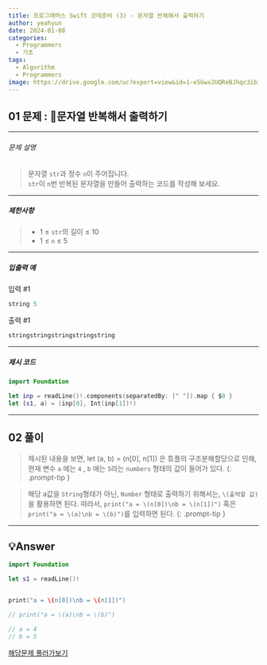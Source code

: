 ```yaml
---
title: 프로그래머스 Swift 코테준비 (3) - 문자열 반복해서 출력하기
author: yeahyun
date: 2024-01-08
categories:
  - Programmers
  - 기초
tags:
  - Algorithm
  - Programmers
image: https://drive.google.com/uc?export=view&id=1-e5Gwx2UQReBJhqc3ib1BvoYmKuCatQB
---
```

## 01 문제 : 문자열 반복해서 출력하기

---
###### 문제 설명

> 문자열 `str`과 정수 `n`이 주어집니다.  
`str`이 `n`번 반복된 문자열을 만들어 출력하는 코드를 작성해 보세요.

---
##### 제한사항

> - 1 ≤ `str`의 길이 ≤ 10
> - 1 ≤ `n` ≤ 5
  
- ---
##### 입출력 예

입력 #1
```swift
string 5
```

출력 #1
```swift
stringstringstringstringstring
```



---

##### 제시 코드

```swift
import Foundation

let inp = readLine()!.components(separatedBy: [" "]).map { $0 }
let (s1, a) = (inp[0], Int(inp[1])!)
```



---

## 02 풀이

>제시된 내용을 보면,
>let (a, b) = (n[0], n[1]) 은 튜플의 구조분해할당으로 인해, 
현재 변수 `a` 에는 `4` , `b` 에는 `5`라는 `numbers` 형태의 값이 들어가 있다.
{: .prompt-tip }

>해당 a값을 `String`형태가 아닌, `Number` 형태로 출력하기 위해서는,  `\(출력할 값)` 을 활용하면 된다.
>따라서, `print("a = \(n[0])\nb = \(n[1])")` 혹은 `print("a = \(a)\nb = \(b)")`를 입력하면 된다.
>{: .prompt-tip }



---

## 💡Answer

```swift
import Foundation

let s1 = readLine()!


print("a = \(n[0])\nb = \(n[1])")

// print("a = \(a)\nb = \(b)")

// a = 4
// b = 5
```


[해당문제 풀러가보기](https://school.programmers.co.kr/learn/courses/30/lessons/181951)